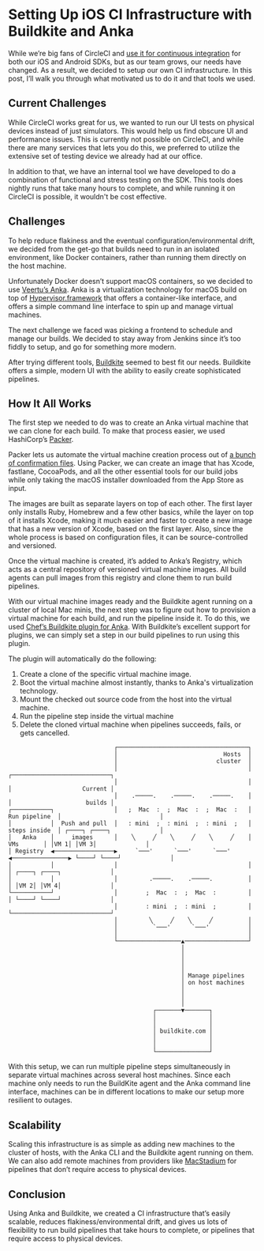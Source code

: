 # Setting Up iOS CI Infrastructure with Buildkite and Anka

While we’re big fans of CircleCI and [use it for continuous integration](https://instabug.com/blog/how-we-automate-our-ios-workflow-at-instabug-using-circleci/) for both our iOS and Android SDKs, but as our team grows, our needs have changed. As a result, we decided to setup our own CI infrastructure. In this post, I’ll walk you through what motivated us to do it and that tools we used.

## Current Challenges

While CircleCI works great for us, we wanted to run our UI tests on physical devices instead of just simulators. This would help us find obscure UI and performance issues. This is currently not possible on CircleCI, and while there are many services that lets you do this, we preferred to utilize the extensive set of testing device we already had at our office.

In addition to that, we have an internal tool we have developed to do a combination of functional and stress testing on the SDK. This tools does nightly runs that take many hours to complete, and while running it on CircleCI is possible, it wouldn't be cost effective.

## Challenges

To help reduce flakiness and the eventual configuration/environmental drift, we decided from the get-go that builds need to run in an isolated environment, like Docker containers, rather than running them directly on the host machine. 

Unfortunately Docker doesn’t support macOS containers, so we decided to use [Veertu’s Anka](https://veertu.com/). Anka is a virtualization technology for macOS build on top of [Hypervisor.framework](https://developer.apple.com/documentation/hypervisor) that offers a container-like interface, and offers a simple command line interface to spin up and manage virtual machines.

The next challenge we faced was picking a frontend to schedule and manage our builds. We decided to stay away from Jenkins since it’s too fiddly to setup, and go for something more modern. 

After trying different tools, [Buildkite](https://buildkite.com/) seemed to best fit our needs. Buildkite offers a simple, modern UI with the ability to easily create sophisticated pipelines.

## How It All Works

The first step we needed to do was to create an Anka virtual machine that we can clone for each build. To make that process easier, we used HashiCorp’s [Packer](https://www.packer.io/). 

Packer lets us automate the virtual machine creation process out of [a bunch of confirmation files](https://github.com/HeshamMegid/anka-packer-images). Using Packer, we can create an image that has Xcode, fastlane, CocoaPods, and all the other essential tools for our build jobs while only taking the macOS installer downloaded from the App Store as input. 

The images are built as separate layers on top of each other. The first layer only installs Ruby, Homebrew and a few other basics, while the layer on top of it installs Xcode, making it much easier and faster to create a new image that has a new version of Xcode, based on the first layer. Also, since the whole process is based on configuration files, it can be source-controlled and versioned.

Once the virtual machine is created, it’s added to Anka’s Registry, which acts as a central repository of versioned virtual machine images. All build agents can pull images from this registry and clone them to run build pipelines. 

With our virtual machine images ready and the Buildkite agent running on a cluster of local Mac minis, the next step was to figure out how to provision a virtual machine for each build, and run the pipeline inside it. To do this, we used [Chef’s Buildkite plugin for Anka](https://github.com/chef/anka-buildkite-plugin). With Buildkite’s excellent support for plugins, we can simply set a step in our build pipelines to run using this plugin. 

The plugin will automatically do the following:
1. Create a clone of the specific virtual machine image.
2. Boot the virtual machine almost instantly, thanks to Anka's virtualization technology. 
3. Mount the checked out source code from the host into the virtual machine.
4. Run the pipeline step inside the virtual machine
5. Delete the cloned virtual machine when pipelines succeeds, fails, or gets cancelled.

```
                              ┌─────────────────────────────────────┐
                              │                              Hosts  │
                              │                            cluster  │
                              │                                     │                ┌────────────────────────────┐
                              │                                     │                │                    Current │
                              │    .─────.    .─────.    .─────.    │                │                     builds │
┌───────────┐                 │   ;  Mac  :  ;  Mac  :  ;  Mac  :   │  Run pipeline  │                            │
│           │  Push and pull  │   : mini  ;  : mini  ;  : mini  ;   │  steps inside  │ ┌────┐ ┌────┐              │
│   Anka    │     images      │    ╲     ╱    ╲     ╱    ╲     ╱    │      VMs       │ │VM 1│ │VM 3│              │
│ Registry  ◀─────────────────▶     `───'      `───'      `───'     ◀────────────────▶ └────┘ └────┘              │
│           │                 │                                     │                │ ┌────┐ ┌────┐              │
│           │                 │         .─────.    .─────.          │                │ │VM 2│ │VM 4│              │
└───────────┘                 │        ;  Mac  :  ;  Mac  :         │                │ └────┘ └────┘              │
                              │        : mini  ;  : mini  ;         │                └────────────────────────────┘
                              │         ╲     ╱    ╲     ╱          │
                              │          `───'      `───'           │
                              │                                     │
                              └──────────────────▲──────────────────┘
                                                 │
                                                 │
                                                 │
                                                 │
                                                 │ Manage pipelines
                                                 │ on host machines
                                                 │
                                                 │
                                                 │
                                         ┌───────▼───────┐
                                         │               │
                                         │               │
                                         │ buildkite.com │
                                         │               │
                                         │               │
                                         └───────────────┘
```

With this setup, we can run multiple pipeline steps simultaneously in separate virtual machines across several host machines. Since each machine only needs to run the BuildKite agent and the Anka command line interface, machines can be in different locations to make our setup more resilient to outages.

## Scalability

Scaling this infrastructure is as simple as adding new machines to the cluster of hosts, with the Anka CLI and the Buildkite agent running on them. We can also add remote machines from providers like [MacStadium](https://www.macstadium.com/) for pipelines that don’t require access to physical devices.

## Conclusion

Using Anka and Buildkite, we created a CI infrastructure that’s easily scalable, reduces flakiness/environmental drift, and gives us lots of flexibility to run build pipelines that take hours to complete, or pipelines that require access to physical devices.
